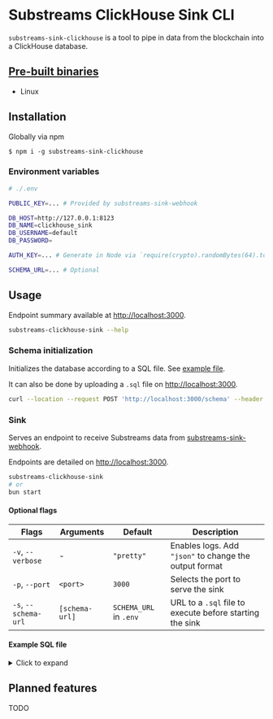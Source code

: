 # Substreams ClickHouse Sink CLI

`substreams-sink-clickhouse` is a tool to pipe in data from the blockchain into a ClickHouse database.

## [Pre-built binaries](https://github.com/pinax-network/substreams-sink-clickhouse/releases)

- Linux

## Installation

Globally via npm

```
$ npm i -g substreams-sink-clickhouse
```

### Environment variables

```bash
# ./.env

PUBLIC_KEY=... # Provided by substreams-sink-webhook

DB_HOST=http://127.0.0.1:8123
DB_NAME=clickhouse_sink
DB_USERNAME=default
DB_PASSWORD=

AUTH_KEY=... # Generate in Node via `require(crypto).randomBytes(64).toString('base64')`

SCHEMA_URL=... # Optional
```

## Usage

Endpoint summary available at [http://localhost:3000](http://localhost:3000).

```bash
substreams-clickhouse-sink --help
```

### Schema initialization

Initializes the database according to a SQL file. See [example file](#example-sql-file).

It can also be done by uploading a `.sql` file on [http://localhost:3000](http://localhost:3000).

```bash
curl --location --request POST 'http://localhost:3000/schema' --header 'Authorization: Bearer <AUTH_KEY>' --header 'Content-Type: application/json' --data-raw '{"schema": "<SQL_INSTRUCTIONS>"}'
```

### Sink

Serves an endpoint to receive Substreams data from [substreams-sink-webhook](https://github.com/pinax-network/substreams-sink-webhook).

Endpoints are detailed on [http://localhost:3000](http://localhost:3000).

```bash
substreams-clickhouse-sink
# or
bun start
```

#### Optional flags

| Flags                | Arguments      | Default                | Description                                              |
| -------------------- | -------------- | ---------------------- | -------------------------------------------------------- |
| `-v`, `--verbose`    | -              | `"pretty"`             | Enables logs. Add `"json"` to change the output format   |
| `-p`, `--port`       | `<port>`       | `3000`                 | Selects the port to serve the sink                       |
| `-s`, `--schema-url` | `[schema-url]` | `SCHEMA_URL` in `.env` | URL to a `.sql` file to execute before starting the sink |

#### Example SQL file

<details>
<summary>Click to expand</summary>

```sql
CREATE TABLE IF NOT EXISTS contracts (
    address FixedString(40),
    name Nullable(String),
    symbol Nullable(String),
    decimals Nullable(UInt8)
)
ENGINE = ReplacingMergeTree()
ORDER BY (address)
```

</details>

## Planned features

TODO

```

```

